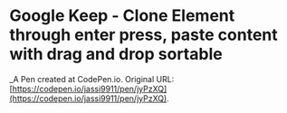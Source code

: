 # Google Keep - Clone Element through  enter press, paste content with drag and drop sortable
 _A Pen created at CodePen.io. Original URL: [https://codepen.io/jassi9911/pen/jyPzXQ](https://codepen.io/jassi9911/pen/jyPzXQ).

 
